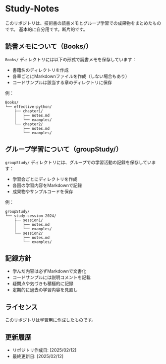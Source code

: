 # Study-Notes

このリポジトリは、技術書の読書メモとグループ学習での成果物をまとめたものです。
基本的に自分用です。断片的です。

## 読書メモについて（Books/）

`Books/` ディレクトリには以下の形式で読書メモを保存しています：

- 書籍名のディレクトリを作成
- 各章ごとにMarkdownファイルを作成（しない場合もあり）
- コードサンプルは該当する章のディレクトリに保存

例：
```
Books/
└── effective-python/
    ├── chapter1/
    │   ├── notes.md
    │   └── examples/
    └── chapter2/
        ├── notes.md
        └── examples/
```

## グループ学習について（groupStudy/）

`groupStudy/` ディレクトリには、グループでの学習活動の記録を保存しています：

- 学習会ごとにディレクトリを作成
- 各回の学習内容をMarkdownで記録
- 成果物やサンプルコードを保存

例：
```
groupStudy/
└── study-session-2024/
    ├── session1/
    │   ├── notes.md
    │   └── examples/
    └── session2/
        ├── notes.md
        └── examples/
```

## 記録方針

- 学んだ内容は必ずMarkdownで文書化
- コードサンプルには説明コメントを記載
- 疑問点や気づきも積極的に記録
- 定期的に過去の学習内容を見直し

## ライセンス

このリポジトリは学習用に作成したものです。

## 更新履歴

- リポジトリ作成日: [2025/02/12]
- 最終更新日: [2025/02/12]